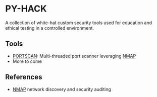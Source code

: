 # PY-HACK

A collection of white-hat custom security tools used for education and ethical testing in a controlled environment.

## Tools
* [PORTSCAN](./pyhack/portscan): Multi-threaded port scanner leveraging [NMAP](https://nmap.org/)
* More to come

## References
* [NMAP](https://nmap.org/) network discovery and security auditing
